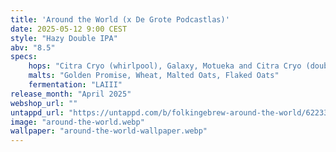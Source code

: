 ```yaml
---
title: 'Around the World (x De Grote Podcastlas)'
date: 2025-05-12 9:00 CEST
style: "Hazy Double IPA"
abv: "8.5"
specs:
    hops: "Citra Cryo (whirlpool), Galaxy, Motueka and Citra Cryo (double dryhop)"
    malts: "Golden Promise, Wheat, Malted Oats, Flaked Oats"
    fermentation: "LAIII"
release_month: "April 2025"
webshop_url: ""
untappd_url: "https://untappd.com/b/folkingebrew-around-the-world/6223367"
image: "around-the-world.webp"
wallpaper: "around-the-world-wallpaper.webp"
---
```

